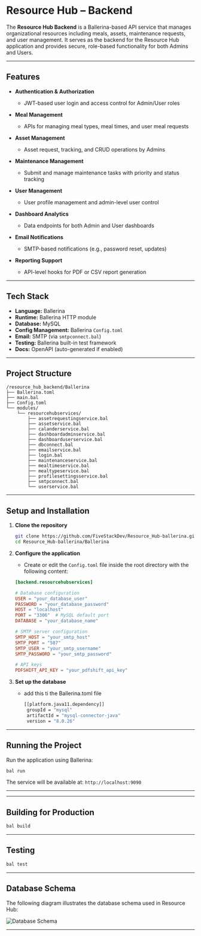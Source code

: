 # Resource Hub – Backend

The **Resource Hub Backend** is a Ballerina-based API service that manages organizational resources including meals, assets, maintenance requests, and user management. It serves as the backend for the Resource Hub application and provides secure, role-based functionality for both Admins and Users.

---

## Features

* **Authentication & Authorization**

  * JWT-based user login and access control for Admin/User roles
* **Meal Management**

  * APIs for managing meal types, meal times, and user meal requests
* **Asset Management**

  * Asset request, tracking, and CRUD operations by Admins
* **Maintenance Management**

  * Submit and manage maintenance tasks with priority and status tracking
* **User Management**

  * User profile management and admin-level user control
* **Dashboard Analytics**

  * Data endpoints for both Admin and User dashboards
* **Email Notifications**

  * SMTP-based notifications (e.g., password reset, updates)
* **Reporting Support**

  * API-level hooks for PDF or CSV report generation

---

## Tech Stack

* **Language:** Ballerina
* **Runtime:** Ballerina HTTP module
* **Database:** MySQL
* **Config Management:** Ballerina `Config.toml`
* **Email:** SMTP (via `smtpconnect.bal`)
* **Testing:** Ballerina built-in test framework
* **Docs:** OpenAPI (auto-generated if enabled)

---

## Project Structure

```
/resource_hub_backend/Ballerina
├── Ballerina.toml
├── main.bal
├── Config.toml
└── modules/
    └── resourcehubservices/
        ├── assetrequestingservice.bal
        ├── assetservice.bal
        ├── calanderservice.bal
        ├── dashboardadminservice.bal
        ├── dashboarduserservice.bal
        ├── dbconnect.bal
        ├── emailservice.bal
        ├── login.bal
        ├── maintenanceservice.bal
        ├── mealtimeservice.bal
        ├── mealtypeservice.bal
        ├── profilesettingsservice.bal
        ├── smtpconnect.bal
        └── userservice.bal
```

---

## Setup and Installation

1. **Clone the repository**

   ```bash
   git clone https://github.com/FiveStackDev/Resource_Hub-ballerina.git
   cd Resource_Hub-ballerina/Ballerina
   ```

2. **Configure the application**

   * Create or edit the `Config.toml` file inside the root directory with the following content:

   ```toml
   [backend.resourcehubservices]

   # Database configuration
   USER = "your_database_user"
   PASSWORD = "your_database_password"
   HOST = "localhost"
   PORT = "3306"  # MySQL default port
   DATABASE = "your_database_name"

   # SMTP server configuration
   SMTP_HOST = "your_smtp_host"
   SMTP_PORT = "587"
   SMTP_USER = "your_smtp_username"
   SMTP_PASSWORD = "your_smtp_password"

   # API keys
   PDFSHIFT_API_KEY = "your_pdfshift_api_key"
   ```

3. **Set up the database**

   * add this ti the Ballerina.toml file

     ```bash
     [[platform.java11.dependency]]
      groupId = "mysql"
      artifactId = "mysql-connector-java"
      version = "8.0.26"
     ```

---

## Running the Project

Run the application using Ballerina:

```bash
bal run
```

The service will be available at:
`http://localhost:9090`

---

---

## Building for Production

```bash
bal build
```

---

## Testing

```bash
bal test
```

---

## Database Schema

The following diagram illustrates the database schema used in Resource Hub:

![Database Schema](https://github.com/user-attachments/assets/e088cbaa-932e-4030-a9ce-941d1d92ca4c)

---

